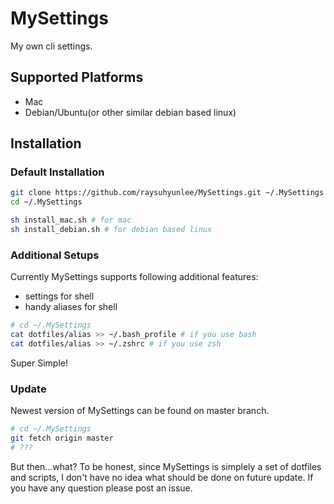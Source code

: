 # MySettings
My own cli settings.

## Supported Platforms
* Mac
* Debian/Ubuntu(or other similar debian based linux)

## Installation

### Default Installation

```sh
git clone https://github.com/raysuhyunlee/MySettings.git ~/.MySettings
cd ~/.MySettings

sh install_mac.sh # for mac
sh install_debian.sh # for debian based linux
```

### Additional Setups
Currently MySettings supports following additional features:

* settings for shell
* handy aliases for shell

```sh
# cd ~/.MySettings
cat dotfiles/alias >> ~/.bash_profile # if you use bash
cat dotfiles/alias >> ~/.zshrc # if you use zsh
```

Super Simple!

### Update
Newest version of MySettings can be found on master branch.

```sh
# cd ~/.MySettings
git fetch origin master
# ???
```

But then...what? To be honest, since MySettings is simplely a set of dotfiles and scripts, I don't have no idea what should be done on future update. If you have any question please post an issue.

